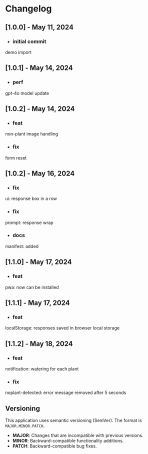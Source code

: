 # Changelog

## [1.0.0] - May 11, 2024
- ### initial commit
demo import

## [1.0.1] - May 14, 2024
- ### perf
gpt-4o model update

## [1.0.2] - May 14, 2024
- ### feat
non-plant image handling
- ### fix
form reset

## [1.0.2] - May 16, 2024
- ### fix
ui: response box in a row
- ### fix
prompt: response wrap
- ### docs
manifest: added

## [1.1.0] - May 17, 2024
- ### feat
pwa: now can be installed

## [1.1.1] - May 17, 2024
- ### feat
localStorage: responses saved in browser local storage

## [1.1.2] - May 18, 2024
- ### feat
notification: watering for each plant
- ### fix
noplant-detected: error message removed after 5 seconds






## Versioning

This application uses semantic versioning (SemVer). The format is `MAJOR.MINOR.PATCH`.

- **MAJOR**: Changes that are incompatible with previous versions.
- **MINOR**: Backward-compatible functionality additions.
- **PATCH**: Backward-compatible bug fixes.